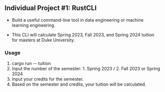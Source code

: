 ## Individual Project #1: RustCLI

- Build a useful command-line tool in data engineering or machine learning engineering.

- This CLI will calculate Spring 2023, Fall 2023, and Spring 2024 tuition for masters at Duke University. 

### Usage

1. cargo run -- tuition
2. Input the number of the semester: 1. Spring 2023 / 2. Fall 2023 or Spring 2024
3. Input your credits for the semester.
4. Based on the semester and credits, your tuition will be calculated.
